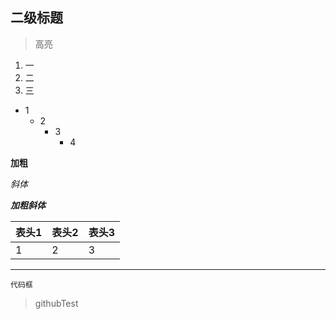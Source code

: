 ## 二级标题

> 高亮

1. 一
2. 二
3. 三

+ 1
  + 2
    + 3
      + 4

**加粗**

*斜体*

***加粗斜体***



| 表头1 | 表头2 | 表头3 |
| ----- | ----- | ----- |
| 1     | 2     | 3     |



---

`代码框`

> githubTest